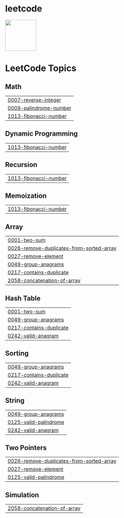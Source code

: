 # leetcode
<img src="https://upload.wikimedia.org/wikipedia/commons/thumb/0/0a/LeetCode_Logo_black_with_text.svg/1280px-LeetCode_Logo_black_with_text.svg.png" height="100">

<!---LeetCode Topics Start-->
# LeetCode Topics
## Math
|  |
| ------- |
| [0007-reverse-integer](https://github.com/rush4n/leetcode/tree/master/0007-reverse-integer) |
| [0009-palindrome-number](https://github.com/rush4n/leetcode/tree/master/0009-palindrome-number) |
| [1013-fibonacci-number](https://github.com/rush4n/leetcode/tree/master/1013-fibonacci-number) |
## Dynamic Programming
|  |
| ------- |
| [1013-fibonacci-number](https://github.com/rush4n/leetcode/tree/master/1013-fibonacci-number) |
## Recursion
|  |
| ------- |
| [1013-fibonacci-number](https://github.com/rush4n/leetcode/tree/master/1013-fibonacci-number) |
## Memoization
|  |
| ------- |
| [1013-fibonacci-number](https://github.com/rush4n/leetcode/tree/master/1013-fibonacci-number) |
## Array
|  |
| ------- |
| [0001-two-sum](https://github.com/rush4n/leetcode/tree/master/0001-two-sum) |
| [0026-remove-duplicates-from-sorted-array](https://github.com/rush4n/leetcode/tree/master/0026-remove-duplicates-from-sorted-array) |
| [0027-remove-element](https://github.com/rush4n/leetcode/tree/master/0027-remove-element) |
| [0049-group-anagrams](https://github.com/rush4n/leetcode/tree/master/0049-group-anagrams) |
| [0217-contains-duplicate](https://github.com/rush4n/leetcode/tree/master/0217-contains-duplicate) |
| [2058-concatenation-of-array](https://github.com/rush4n/leetcode/tree/master/2058-concatenation-of-array) |
## Hash Table
|  |
| ------- |
| [0001-two-sum](https://github.com/rush4n/leetcode/tree/master/0001-two-sum) |
| [0049-group-anagrams](https://github.com/rush4n/leetcode/tree/master/0049-group-anagrams) |
| [0217-contains-duplicate](https://github.com/rush4n/leetcode/tree/master/0217-contains-duplicate) |
| [0242-valid-anagram](https://github.com/rush4n/leetcode/tree/master/0242-valid-anagram) |
## Sorting
|  |
| ------- |
| [0049-group-anagrams](https://github.com/rush4n/leetcode/tree/master/0049-group-anagrams) |
| [0217-contains-duplicate](https://github.com/rush4n/leetcode/tree/master/0217-contains-duplicate) |
| [0242-valid-anagram](https://github.com/rush4n/leetcode/tree/master/0242-valid-anagram) |
## String
|  |
| ------- |
| [0049-group-anagrams](https://github.com/rush4n/leetcode/tree/master/0049-group-anagrams) |
| [0125-valid-palindrome](https://github.com/rush4n/leetcode/tree/master/0125-valid-palindrome) |
| [0242-valid-anagram](https://github.com/rush4n/leetcode/tree/master/0242-valid-anagram) |
## Two Pointers
|  |
| ------- |
| [0026-remove-duplicates-from-sorted-array](https://github.com/rush4n/leetcode/tree/master/0026-remove-duplicates-from-sorted-array) |
| [0027-remove-element](https://github.com/rush4n/leetcode/tree/master/0027-remove-element) |
| [0125-valid-palindrome](https://github.com/rush4n/leetcode/tree/master/0125-valid-palindrome) |
## Simulation
|  |
| ------- |
| [2058-concatenation-of-array](https://github.com/rush4n/leetcode/tree/master/2058-concatenation-of-array) |
<!---LeetCode Topics End-->